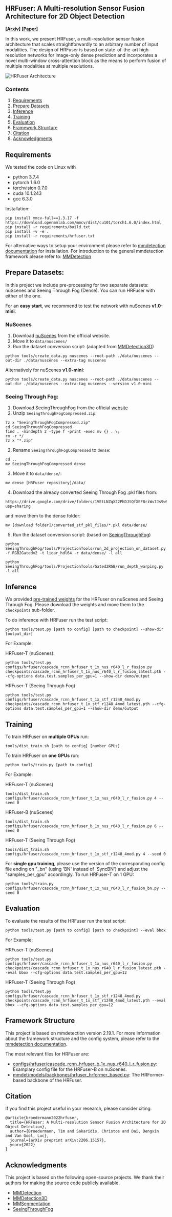 ## HRFuser: A Multi-resolution Sensor Fusion Architecture for 2D Object Detection

**[[Arxiv]](https://arxiv.org/abs/2206.15157)**
**[[Paper]](https://arxiv.org/pdf/2206.15157.pdf)**

In this work, we present HRFuser, a multi-resolution sensor fusion architecture that scales straightforwardly to an arbitrary number of input modalities. The design of HRFuser is based on state-of-the-art high-resolution networks for image-only dense prediction and incorporates a novel multi-window cross-attention block as the means to perform fusion of multiple modalities at multiple resolutions.

![HRFuser Architecture](resources/HRFuser_architecture.png)


### Contents

1. [Requirements](#requirements)
2. [Prepare Datasets](#prepare-datasets)
3. [Inference](#inference)
4. [Training](#training)
5. [Evaluation](#evaluation)
6. [Framework Structure](#framework-structure)
6. [Citation](#citation)
5. [Acknowledgments](#acknowledgments)

## Requirements

We tested the code on Linux with
- python 3.7.4
- pytorch 1.6.0
- torchvision 0.7.0
- cuda 10.1.243
- gcc 6.3.0

Installation:

```
pip install mmcv-full==1.3.17 -f https://download.openmmlab.com/mmcv/dist/cu101/torch1.6.0/index.html
pip install -r requirements/build.txt
pip install -v -e .
pip install -r requirements/hrfuser.txt
```

For alternative ways to setup your environment please refer to [mmdetection documentation](https://mmdetection.readthedocs.io/en/v2.19.1/get_started.html) for installation. For introduction to the general mmdetection framework please refer to: [MMDetection](https://github.com/open-mmlab/mmdetection)

## Prepare Datasets:

In this project we include pre-processing for two separate datasets: nuScenes and Seeing Through
Fog (Dense). You can run HRFuser with either of the one. 

For an **easy start**, we recommend to test the network with nuScenes **v1.0-mini**.

### NuScenes

1. Download [nuScenes](https://www.nuscenes.org/nuscenes#download) from the official website.
2. Move it to `data/nuscenes/`
3. Run the dataset conversion script: (adapted from [MMDetection3D](https://github.com/open-mmlab/mmdetection3d))

```
python tools/create_data.py nuscenes --root-path ./data/nuscenes --out-dir ./data/nuscenes --extra-tag nuscenes
```

Alternatively for nuScenes **v1.0-mini**:
```
python tools/create_data.py nuscenes --root-path ./data/nuscenes --out-dir ./data/nuscenes --extra-tag nuscenes --version v1.0-mini
```

### Seeing Through Fog:

1. Download SeeingThroughFog from the official [website](https://www.uni-ulm.de/en/in/driveu/projects/dense-datasets#c811669)
2. Unzip `SeeingThroughFogCompressed.zip`:

```
7z x "SeeingThroughFogCompressed.zip"
cd SeeingThroughFogCompressed
find . -mindepth 2 -type f -print -exec mv {} . \;
rm -r */
7z x "*.zip"
```

2. Rename `SeeingThroughFogCompressed` to `dense`:
```
cd ..
mv SeeingThroughFogCompressed dense
```
3. Move it to `data/dense/`:
```
mv dense [HRFuser repository]/data/
```
4. Download the already converted Seeing Through Fog .pkl files from:
```
https://drive.google.com/drive/folders/1VEtLNZqX22PhDJtQfXEF8riWv7Js9wRh?usp=sharing
```
and move them to the dense folder:
```
mv [download folder]/converted_stf_pkl_files/*.pkl data/dense/
```
5. Run the dataset conversion script: (based on [SeeingThroughFog](https://github.com/princeton-computational-imaging/SeeingThroughFog))
```
python SeeingThroughFog/tools/ProjectionTools/run_2d_projection_on_dataset.py -f RGB2Gatedv2 -t lidar_hdl64 -r data/dense/ -l all

python SeeingThroughFog/tools/ProjectionTools/Gated2RGB/run_depth_warping.py -l all
```

## Inference

We provided [pre-trained weights](https://drive.google.com/drive/folders/1e0esMyGVJndVcjbwkyUo29KlyZBtnh1f?usp=sharing) for the HRFuser on nuScenes and Seeing Through Fog. Please download the weights and move them to the `checkpoints` sub-folder.

To do inference with HRFuser run the test script:
```
python tools/test.py [path to config] [path to checkpoint] --show-dir [output_dir]
```

For Example:

HRFuser-T (nuScenes):
```
python tools/test.py configs/hrfuser/cascade_rcnn_hrfuser_t_1x_nus_r640_l_r_fusion.py checkpoints/cascade_rcnn_hrfuser_t_1x_nus_r640_l_r_fusion_latest.pth --cfg-options data.test.samples_per_gpu=1 --show-dir demo/output
```

HRFuser-T (Seeing Through Fog)
```
python tools/test.py configs/hrfuser/cascade_rcnn_hrfuser_t_1x_stf_r1248_4mod.py checkpoints/cascade_rcnn_hrfuser_t_1x_stf_r1248_4mod_latest.pth --cfg-options data.test.samples_per_gpu=1 --show-dir demo/output
```

## Training

To train HRFuser on **multiple GPUs** run:
``` 
tools/dist_train.sh [path to config] [number GPUs]
```

To train HRFuser on **one GPUs** run: 
``` 
python tools/train.py [path to config]
```

For Example:

HRFuser-T (nuScenes)
``` 
tools/dist_train.sh configs/hrfuser/cascade_rcnn_hrfuser_t_1x_nus_r640_l_r_fusion.py 4 --seed 0
```

HRFuser-B (nuScenes)
``` 
tools/dist_train.sh configs/hrfuser/cascade_rcnn_hrfuser_b_1x_nus_r640_l_r_fusion.py 6 --seed 0
``` 

HRFuser-T (Seeing Through Fog)
``` 
tools/dist_train.sh configs/hrfuser/cascade_rcnn_hrfuser_t_1x_stf_r1248_4mod.py 4 --seed 0
```

For **single gpu training**, please use the version of the corresponding config file ending on "_bn" (using 'BN' instead of 'SyncBN') and adjust the "samples_per_gpu" accordingly. To run HRFuser-T on 1 GPU:
``` 
python tools/train.py configs/hrfuser/cascade_rcnn_hrfuser_t_1x_nus_r640_l_r_fusion_bn.py --seed 0
```

## Evaluation

To evaluate the results of the HRFuser run the test script:
```
python tools/test.py [path to config] [path to checkpoint] --eval bbox
```

For Example:

HRFuser-T (nuScenes)
```
python tools/test.py configs/hrfuser/cascade_rcnn_hrfuser_t_1x_nus_r640_l_r_fusion.py checkpoints/cascade_rcnn_hrfuser_t_1x_nus_r640_l_r_fusion_latest.pth --eval bbox --cfg-options data.test.samples_per_gpu=12
```

HRFuser-T (Seeing Through Fog)
```
python tools/test.py configs/hrfuser/cascade_rcnn_hrfuser_t_1x_stf_r1248_4mod.py checkpoints/cascade_rcnn_hrfuser_t_1x_stf_r1248_4mod_latest.pth --eval bbox --cfg-options data.test.samples_per_gpu=12
```

## Framework Structure

This project is based on mmdetection version 2.19.1. For more information about the framework structure and the config system, please refer to the [mmdetection documentation](https://mmdetection.readthedocs.io/en/v2.19.1/get_started.html).

The most relevant files for HRFuser are:

- [configs/hrfuser/cascade_rcnn_hrfuser_b_1x_nus_r640_l_r_fusion.py](configs/hrfuser/cascade_rcnn_hrfuser_b_1x_nus_r640_l_r_fusion.py): Examplary config file for the HRFuser-B on nuScenes. 
- [mmdet/models/backbones/hrfuser_hrformer_based.py](mmdet/models/backbones/hrfuser_hrformer_based.py): The HRFormer-based backbone of the HRFuser.

## Citation

If you find this project useful in your research, please consider citing:

```
@article{broedermann2022hrfuser,
  title={HRFuser: A Multi-resolution Sensor Fusion Architecture for 2D Object Detection},
  author={Broedermann, Tim and Sakaridis, Christos and Dai, Dengxin and Van Gool, Luc},
  journal={arXiv preprint arXiv:2206.15157},
  year={2022}
}
```

## Acknowledgments

This project is based on the following open-source projects. We thank their
authors for making the source code publicly available.

* [MMDetection](https://github.com/open-mmlab/mmdetection)
* [MMDetection3D](https://github.com/open-mmlab/mmdetection3d)
* [MMSegmentation](https://github.com/open-mmlab/mmsegmentation)
* [SeeingThroughFog](https://github.com/princeton-computational-imaging/SeeingThroughFog)
